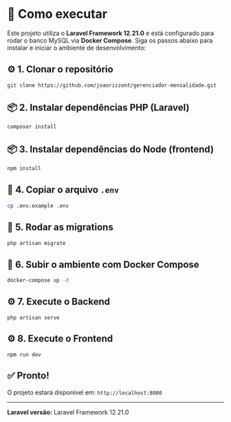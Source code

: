 
# 🧪 Como executar

Este projeto utiliza o **Laravel Framework 12.21.0** e está configurado para rodar o banco MySQL via **Docker Compose**. Siga os passos abaixo para instalar e iniciar o ambiente de desenvolvimento:

## ⚙️ 1. Clonar o repositório

```bash
git clone https://github.com/joaorizzont/gerenciador-mensalidade.git
```

## 📦 2. Instalar dependências PHP (Laravel)

```bash
composer install
```

## 📦 3. Instalar dependências do Node (frontend)

```bash
npm install
```

## 🔑 4. Copiar o arquivo `.env`

```bash
cp .env.example .env
```

## 🧬 5. Rodar as migrations

```bash
php artisan migrate
```

## 🐳 6. Subir o ambiente com Docker Compose

```bash
docker-compose up -d
```

## ⚙️ 7. Execute o Backend

```
php artisan serve

```

## ⚙️ 8. Execute o Frontend

```
npm run dev
```

## ✅ Pronto!

O projeto estará disponível em: `http://localhost:8000`

---



**Laravel versão:** Laravel Framework 12.21.0
